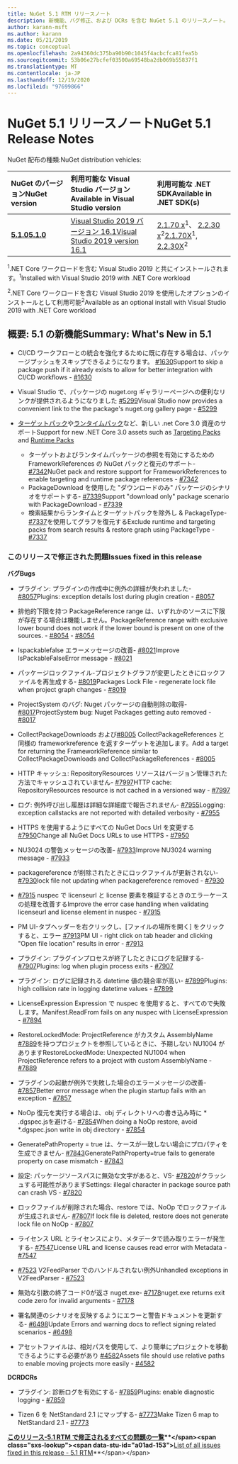 ```yaml
---
title: NuGet 5.1 RTM リリースノート
description: 新機能、バグ修正、および DCRs を含む NuGet 5.1 のリリースノート。
author: karann-msft
ms.author: karann
ms.date: 05/21/2019
ms.topic: conceptual
ms.openlocfilehash: 2a94360dc375ba90b90c1045f4acbcfca81fea5b
ms.sourcegitcommit: 53b06e27bcfef03500a69548ba2db069b55837f1
ms.translationtype: MT
ms.contentlocale: ja-JP
ms.lasthandoff: 12/19/2020
ms.locfileid: "97699866"
---
```

# <a name="nuget-51-release-notes"></a><span data-ttu-id="a01ad-103">NuGet 5.1 リリースノート</span><span class="sxs-lookup"><span data-stu-id="a01ad-103">NuGet 5.1 Release Notes</span></span>

<span data-ttu-id="a01ad-104">NuGet 配布の種類:</span><span class="sxs-lookup"><span data-stu-id="a01ad-104">NuGet distribution vehicles:</span></span>

| <span data-ttu-id="a01ad-105">NuGet のバージョン</span><span class="sxs-lookup"><span data-stu-id="a01ad-105">NuGet version</span></span> | <span data-ttu-id="a01ad-106">利用可能な Visual Studio バージョン</span><span class="sxs-lookup"><span data-stu-id="a01ad-106">Available in Visual Studio version</span></span>| <span data-ttu-id="a01ad-107">利用可能な .NET SDK</span><span class="sxs-lookup"><span data-stu-id="a01ad-107">Available in .NET SDK(s)</span></span>|
|:---|:---|:---|
| [<span data-ttu-id="a01ad-108">**5.1.0**</span><span class="sxs-lookup"><span data-stu-id="a01ad-108">**5.1.0**</span></span>](https://nuget.org/downloads) | [<span data-ttu-id="a01ad-109">Visual Studio 2019 バージョン 16.1</span><span class="sxs-lookup"><span data-stu-id="a01ad-109">Visual Studio 2019 version 16.1</span></span>](https://visualstudio.microsoft.com/downloads/) | <span data-ttu-id="a01ad-110">[2.1.70 x](https://dotnet.microsoft.com/download/dotnet-core/2.1)<sup>1</sup>、 [2.2.30 x](https://dotnet.microsoft.com/download/dotnet-core/2.2)<sup>2</sup></span><span class="sxs-lookup"><span data-stu-id="a01ad-110">[2.1.70X](https://dotnet.microsoft.com/download/dotnet-core/2.1)<sup>1</sup>, [2.2.30X](https://dotnet.microsoft.com/download/dotnet-core/2.2)<sup>2</sup></span></span> |

<span data-ttu-id="a01ad-111"><sup>1</sup>.NET Core ワークロードを含む Visual Studio 2019 と共にインストールされます。</span><span class="sxs-lookup"><span data-stu-id="a01ad-111"><sup>1</sup>Installed with Visual Studio 2019 with .NET Core workload</span></span> 

<span data-ttu-id="a01ad-112"><sup>2</sup>.NET Core ワークロードを含む Visual Studio 2019 を使用したオプションのインストールとして利用可能</span><span class="sxs-lookup"><span data-stu-id="a01ad-112"><sup>2</sup>Available as an optional install with Visual Studio 2019 with .NET Core workload</span></span>

## <a name="summary-whats-new-in-51"></a><span data-ttu-id="a01ad-113">概要: 5.1 の新機能</span><span class="sxs-lookup"><span data-stu-id="a01ad-113">Summary: What's New in 5.1</span></span>

* <span data-ttu-id="a01ad-114">CI/CD ワークフローとの統合を強化するために既に存在する場合は、パッケージプッシュをスキップできるようになります。 [#1630](https://github.com/NuGet/Home/issues/1630#issuecomment-483461100)</span><span class="sxs-lookup"><span data-stu-id="a01ad-114">Support to skip a package push if it already exists to allow for better integration with CI/CD workflows - [#1630](https://github.com/NuGet/Home/issues/1630#issuecomment-483461100)</span></span>

* <span data-ttu-id="a01ad-115">Visual Studio で、パッケージの nuget.org ギャラリーページへの便利なリンクが提供されるようになりました [#5299](https://github.com/NuGet/Home/issues/5299#issuecomment-494458510)</span><span class="sxs-lookup"><span data-stu-id="a01ad-115">Visual Studio now provides a convenient link to the the package's nuget.org gallery page - [#5299](https://github.com/NuGet/Home/issues/5299#issuecomment-494458510)</span></span>

* <span data-ttu-id="a01ad-116">[ターゲットパック](https://github.com/dotnet/cli/issues/10006)や[ランタイムパック](https://github.com/dotnet/cli/issues/10007)など、新しい .net Core 3.0 資産のサポート</span><span class="sxs-lookup"><span data-stu-id="a01ad-116">Support for new .NET Core 3.0 assets such as [Targeting Packs](https://github.com/dotnet/cli/issues/10006) and [Runtime Packs](https://github.com/dotnet/cli/issues/10007)</span></span>
  * <span data-ttu-id="a01ad-117">ターゲットおよびランタイムパッケージの参照を有効にするための FrameworkReferences の NuGet パックと復元のサポート- [#7342](https://github.com/NuGet/Home/issues/7342)</span><span class="sxs-lookup"><span data-stu-id="a01ad-117">NuGet pack and restore support for FrameworkReferences to enable targeting and runtime package references - [#7342](https://github.com/NuGet/Home/issues/7342)</span></span>
  * <span data-ttu-id="a01ad-118">PackageDownload を使用した "ダウンロードのみ" パッケージのシナリオをサポートする- [#7339](https://github.com/NuGet/Home/issues/7339)</span><span class="sxs-lookup"><span data-stu-id="a01ad-118">Support "download only" package scenario with PackageDownload - [#7339](https://github.com/NuGet/Home/issues/7339)</span></span>
  * <span data-ttu-id="a01ad-119">検索結果からランタイムとターゲットパックを除外し & PackageType- [#7337](https://github.com/NuGet/Home/issues/7337)を使用してグラフを復元する</span><span class="sxs-lookup"><span data-stu-id="a01ad-119">Exclude runtime and targeting packs from search results & restore graph using PackageType - [#7337](https://github.com/NuGet/Home/issues/7337)</span></span>

### <a name="issues-fixed-in-this-release"></a><span data-ttu-id="a01ad-120">このリリースで修正された問題</span><span class="sxs-lookup"><span data-stu-id="a01ad-120">Issues fixed in this release</span></span>

<span data-ttu-id="a01ad-121">**バグ**</span><span class="sxs-lookup"><span data-stu-id="a01ad-121">**Bugs**</span></span>

* <span data-ttu-id="a01ad-122">プラグイン: プラグインの作成中に例外の詳細が失われました- [#8057](https://github.com/NuGet/Home/issues/8057)</span><span class="sxs-lookup"><span data-stu-id="a01ad-122">Plugins:  exception details lost during plugin creation - [#8057](https://github.com/NuGet/Home/issues/8057)</span></span>

* <span data-ttu-id="a01ad-123">排他的下限を持つ PackageReference range は、いずれかのソースに下限が存在する場合は機能しません。</span><span class="sxs-lookup"><span data-stu-id="a01ad-123">PackageReference range with exclusive lower bound does not work if the lower bound is present on one of the sources.</span></span><span data-ttu-id="a01ad-124"> - [#8054](https://github.com/NuGet/Home/issues/8054)</span><span class="sxs-lookup"><span data-stu-id="a01ad-124"> - [#8054](https://github.com/NuGet/Home/issues/8054)</span></span>

* <span data-ttu-id="a01ad-125">Ispackablefalse エラーメッセージの改善- [#8021](https://github.com/NuGet/Home/issues/8021)</span><span class="sxs-lookup"><span data-stu-id="a01ad-125">Improve IsPackableFalseError message - [#8021](https://github.com/NuGet/Home/issues/8021)</span></span>

* <span data-ttu-id="a01ad-126">パッケージロックファイル-プロジェクトグラフが変更したときにロックファイルを再生成する- [#8019](https://github.com/NuGet/Home/issues/8019)</span><span class="sxs-lookup"><span data-stu-id="a01ad-126">Packages Lock File - regenerate lock file when project graph changes - [#8019](https://github.com/NuGet/Home/issues/8019)</span></span>

* <span data-ttu-id="a01ad-127">ProjectSystem のバグ: Nuget パッケージの自動削除の取得- [#8017](https://github.com/NuGet/Home/issues/8017)</span><span class="sxs-lookup"><span data-stu-id="a01ad-127">ProjectSystem bug: Nuget Packages getting auto removed - [#8017](https://github.com/NuGet/Home/issues/8017)</span></span>

* <span data-ttu-id="a01ad-128">CollectPackageDownloads および[#8005](https://github.com/NuGet/Home/issues/8005) CollectPackageReferences と同様の frameworkreference を返すターゲットを追加します。</span><span class="sxs-lookup"><span data-stu-id="a01ad-128">Add a target for returning the FrameworkReference similar to CollectPackageDownloads and CollectPackageReferences - [#8005](https://github.com/NuGet/Home/issues/8005)</span></span>

* <span data-ttu-id="a01ad-129">HTTP キャッシュ: RepositoryResources リソースはバージョン管理された方法でキャッシュされていません- [#7997](https://github.com/NuGet/Home/issues/7997)</span><span class="sxs-lookup"><span data-stu-id="a01ad-129">HTTP cache:  RepositoryResources resource is not cached in a versioned way - [#7997](https://github.com/NuGet/Home/issues/7997)</span></span>

* <span data-ttu-id="a01ad-130">ログ: 例外呼び出し履歴は詳細な詳細度で報告されません- [#7955](https://github.com/NuGet/Home/issues/7955)</span><span class="sxs-lookup"><span data-stu-id="a01ad-130">Logging:  exception callstacks are not reported with detailed verbosity - [#7955](https://github.com/NuGet/Home/issues/7955)</span></span>

* <span data-ttu-id="a01ad-131">HTTPS を使用するようにすべての NuGet Docs Url を変更する [#7950](https://github.com/NuGet/Home/issues/7950)</span><span class="sxs-lookup"><span data-stu-id="a01ad-131">Change all NuGet Docs URLs to use HTTPS - [#7950](https://github.com/NuGet/Home/issues/7950)</span></span>

* <span data-ttu-id="a01ad-132">NU3024 の警告メッセージの改善- [#7933](https://github.com/NuGet/Home/issues/7933)</span><span class="sxs-lookup"><span data-stu-id="a01ad-132">Improve NU3024 warning message - [#7933](https://github.com/NuGet/Home/issues/7933)</span></span>

* <span data-ttu-id="a01ad-133">packagereference が削除されたときにロックファイルが更新されない- [#7930](https://github.com/NuGet/Home/issues/7930)</span><span class="sxs-lookup"><span data-stu-id="a01ad-133">lock file not updating when packagereference removed - [#7930](https://github.com/NuGet/Home/issues/7930)</span></span>

* <span data-ttu-id="a01ad-134">[#7915](https://github.com/NuGet/Home/issues/7915) nuspec で licenseurl と license 要素を検証するときのエラーケースの処理を改善する</span><span class="sxs-lookup"><span data-stu-id="a01ad-134">Improve the error case handling when validating licenseurl and license element in nuspec - [#7915](https://github.com/NuGet/Home/issues/7915)</span></span>

* <span data-ttu-id="a01ad-135">PM UI-タブヘッダーを右クリックし、[ファイルの場所を開く] をクリックすると、エラー [#7913](https://github.com/NuGet/Home/issues/7913)</span><span class="sxs-lookup"><span data-stu-id="a01ad-135">PM UI - right click on tab header and clicking "Open file location" results in error - [#7913](https://github.com/NuGet/Home/issues/7913)</span></span>

* <span data-ttu-id="a01ad-136">プラグイン: プラグインプロセスが終了したときにログを記録する- [#7907](https://github.com/NuGet/Home/issues/7907)</span><span class="sxs-lookup"><span data-stu-id="a01ad-136">Plugins:  log when plugin process exits - [#7907](https://github.com/NuGet/Home/issues/7907)</span></span>

* <span data-ttu-id="a01ad-137">プラグイン: ログに記録される datetime 値の競合率が高い- [#7899](https://github.com/NuGet/Home/issues/7899)</span><span class="sxs-lookup"><span data-stu-id="a01ad-137">Plugins:  high collision rate in logging datetime values - [#7899](https://github.com/NuGet/Home/issues/7899)</span></span>

* <span data-ttu-id="a01ad-138">LicenseExpression Expression で nuspec を使用すると、すべての[](https://github.com/NuGet/Home/issues/7894)で失敗します。</span><span class="sxs-lookup"><span data-stu-id="a01ad-138">Manifest.ReadFrom fails on any nuspec with LicenseExpression - [#7894](https://github.com/NuGet/Home/issues/7894)</span></span>

* <span data-ttu-id="a01ad-139">RestoreLockedMode: ProjectReference がカスタム AssemblyName [#7889](https://github.com/NuGet/Home/issues/7889)を持つプロジェクトを参照しているときに、予期しない NU1004 があります</span><span class="sxs-lookup"><span data-stu-id="a01ad-139">RestoreLockedMode: Unexpected NU1004 when ProjectReference refers to a project with custom AssemblyName - [#7889](https://github.com/NuGet/Home/issues/7889)</span></span>

* <span data-ttu-id="a01ad-140">プラグインの起動が例外で失敗した場合のエラーメッセージの改善- [#7857](https://github.com/NuGet/Home/issues/7857)</span><span class="sxs-lookup"><span data-stu-id="a01ad-140">Better error message when the plugin startup fails with an exception - [#7857](https://github.com/NuGet/Home/issues/7857)</span></span>

* <span data-ttu-id="a01ad-141">NoOp 復元を実行する場合は、obj ディレクトリへの書き込み時に \* .dgspec.jsを避ける- [#7854](https://github.com/NuGet/Home/issues/7854)</span><span class="sxs-lookup"><span data-stu-id="a01ad-141">When doing a NoOp restore, avoid \*.dgspec.json write in obj directory - [#7854](https://github.com/NuGet/Home/issues/7854)</span></span>

* <span data-ttu-id="a01ad-142">GeneratePathProperty = true は、ケースが一致しない場合にプロパティを生成できません- [#7843](https://github.com/NuGet/Home/issues/7843)</span><span class="sxs-lookup"><span data-stu-id="a01ad-142">GeneratePathProperty=true fails to generate property on case mismatch - [#7843](https://github.com/NuGet/Home/issues/7843)</span></span>

* <span data-ttu-id="a01ad-143">設定: パッケージソースパスに無効な文字があると、VS- [#7820](https://github.com/NuGet/Home/issues/7820)がクラッシュする可能性があります</span><span class="sxs-lookup"><span data-stu-id="a01ad-143">Settings:  illegal character in package source path can crash VS - [#7820](https://github.com/NuGet/Home/issues/7820)</span></span>

* <span data-ttu-id="a01ad-144">ロックファイルが削除された場合、restore では、NoOp でロックファイルが生成されません- [#7807](https://github.com/NuGet/Home/issues/7807)</span><span class="sxs-lookup"><span data-stu-id="a01ad-144">If lock file is deleted, restore does not generate lock file on NoOp  - [#7807](https://github.com/NuGet/Home/issues/7807)</span></span>

* <span data-ttu-id="a01ad-145">ライセンス URL とライセンスにより、メタデータで読み取りエラーが発生する- [#7547](https://github.com/NuGet/Home/issues/7547)</span><span class="sxs-lookup"><span data-stu-id="a01ad-145">License URL and license causes read error with Metadata - [#7547](https://github.com/NuGet/Home/issues/7547)</span></span>

* <span data-ttu-id="a01ad-146">[#7523](https://github.com/NuGet/Home/issues/7523) V2FeedParser でのハンドルされない例外</span><span class="sxs-lookup"><span data-stu-id="a01ad-146">Unhandled exceptions in V2FeedParser - [#7523](https://github.com/NuGet/Home/issues/7523)</span></span>

* <span data-ttu-id="a01ad-147">無効な引数の終了コード0が返さ nuget.exe- [#7178](https://github.com/NuGet/Home/issues/7178)</span><span class="sxs-lookup"><span data-stu-id="a01ad-147">nuget.exe returns exit code zero for invalid arguments - [#7178](https://github.com/NuGet/Home/issues/7178)</span></span>

* <span data-ttu-id="a01ad-148">署名関連のシナリオを反映するようにエラーと警告ドキュメントを更新する- [#6498](https://github.com/NuGet/Home/issues/6498)</span><span class="sxs-lookup"><span data-stu-id="a01ad-148">Update Errors and warning docs to reflect signing related scenarios - [#6498](https://github.com/NuGet/Home/issues/6498)</span></span>

* <span data-ttu-id="a01ad-149">アセットファイルは、相対パスを使用して、より簡単にプロジェクトを移動できるようにする必要があり [#4582](https://github.com/NuGet/Home/issues/4582)</span><span class="sxs-lookup"><span data-stu-id="a01ad-149">Assets file should use relative paths to enable moving projects more easily - [#4582](https://github.com/NuGet/Home/issues/4582)</span></span>

<span data-ttu-id="a01ad-150">**DCR**</span><span class="sxs-lookup"><span data-stu-id="a01ad-150">**DCRs**</span></span>

* <span data-ttu-id="a01ad-151">プラグイン: 診断ログを有効にする- [#7859](https://github.com/NuGet/Home/issues/7859)</span><span class="sxs-lookup"><span data-stu-id="a01ad-151">Plugins:  enable diagnostic logging - [#7859](https://github.com/NuGet/Home/issues/7859)</span></span>

* <span data-ttu-id="a01ad-152">Tizen 6 を NetStandard 2.1 にマップする- [#7773](https://github.com/NuGet/Home/issues/7773)</span><span class="sxs-lookup"><span data-stu-id="a01ad-152">Make Tizen 6 map to NetStandard 2.1 - [#7773](https://github.com/NuGet/Home/issues/7773)</span></span>

<span data-ttu-id="a01ad-153">**[このリリース-5.1 RTM で修正されるすべての問題の一覧](https://github.com/nuget/home/issues?q=is%3Aissue+is%3Aclosed+milestone%3A%225.1")**</span><span class="sxs-lookup"><span data-stu-id="a01ad-153">**[List of all issues fixed in this release - 5.1 RTM](https://github.com/nuget/home/issues?q=is%3Aissue+is%3Aclosed+milestone%3A%225.1")**</span></span>
